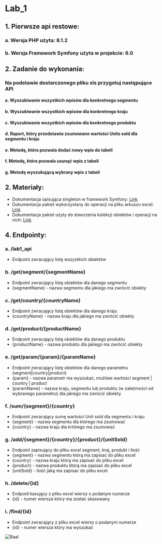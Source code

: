 # Lab_1
## 1. Pierwsze api restowe:
### a. Wersja PHP użyta: 8.1.2
### b. Wersja Framework Symfony użyta w projekcie: 6.0

## 2. Zadanie do wykonania:
### Na podstawie dostarczonego pliku xls przygotuj następujące API
#### a. Wyszukiwanie wszystkich wpisów dla konkretnego segmentu
#### b. Wyszukiwanie wszystkich wpisów dla konkretnego kraju
#### c. Wyszukiwanie wszystkich wpisów dla konkretnego produktu
#### d. Raport, który przedstawia zsumowane wartości Units sold dla segmentu i kraju
#### e. Metodę, która pozwala dodać nowy wpis do tabeli
#### f. Metodę, która pozwala usunąć wpis z tabeli
#### g. Metodę wyszukującą wybrany wpis z tabeli

## 2. Materiały:
- Dokumentacja opisująca singleton w framework Symfony: [Link](https://symfony.com/doc/current/service_container/shared.html)
- Dokumentacja pakiet wykorzystany do operacji na pliku arkuszu excel: [Link](https://phpspreadsheet.readthedocs.io/en/latest/)
- Dokumentacja pakiet użyty do stworzenia kolekcji obiektów i operacji na nich: [Link](https://www.doctrine-project.org/projects/doctrine-collections/en/1.6/index.html)


## 4. Endpointy:
### a. /lab1_api

- Endpoint zwracający listę wszystkich obiektów

### b. /get/segment/{segmentName}

- Endpoint zwracający listę obiektów dla danego segmentu
- {segmentName} - nazwa segmentu dla jakiego ma zwrócić obiekty

### c. /get/country/{countryName}

- Endpoint zwracający listę obiektów dla danego kraju
- {countryName} - nazwa kraju dla jakiego ma zwrócić obiekty

### d. /get/product/{productName}

- Endpoint zwracający listę obiektów dla danego produktu
- {productName} - nazwa produktu dla jakiego ma zwrócić obiekty

### e. /get/param/{param}/{paramName}

- Endpoint zwracający listę obiektów dla danego parametru (segment|country|product)
- {param} - nazwa parametr ma wyszukać, możliwe wartości segment | country | product
- {paramName} - nazwa kraju, segmentu lub produktu (w zależmości od wybranego parametru) dla jakiego ma zwrócić obiekty

### f. /sum/{segment}/{country}

- Endpoint zwracający sumę wartości Unit sold dla segmentu i kraju
- {segment} - nazwa segmentu dla którego ma zsumować
- {country} - nazwa kraju dla krtórego ma zsumować

### g. /add/{segment}/{country}/{product}/{unitSold}

- Endpoint zapisujący do pliku excel segment, kraj, produkt i ilość
- {segment} - nazwa segmentu którą ma zapisać do pliku excel
- {country} - nazwa kraju którą ma zapisać do pliku excel
- {product} - nazwa produktu którą ma zapisać do pliku excel
- {unitSold} - ilość jaką ma zapisac do pliku excel

### h. /delete/{id}

- Endpoid kasujący z pliku excel wiersz o podanym numerze
- {id} - numer wiersza który ma zostać skasowany

### i. /find/{id}

- Endpoint zwracający z pliku excel wiersz o podanym numerze
- {id} - numer wiersza który ma wyszukać

![Baal](https://static.wikia.nocookie.net/diablo/images/0/07/Diablo-2-Resurrected-Baal.jpg/revision/latest/scale-to-width-down/960?cb=20211216055244)
